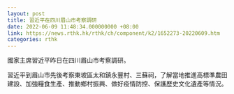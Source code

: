```yaml
---
layout: post
title: 習近平在四川眉山市考察調研
date: 2022-06-09 11:48:34.000000000 +08:00
link: https://news.rthk.hk/rthk/ch/component/k2/1652273-20220609.htm
categories: rthk
---
```


國家主席習近平昨日在四川眉山市考察調研。

習近平到眉山市先後考察東坡區太和鎮永豐村、三蘇祠，了解當地推進高標準農田建設、加強糧食生產、推動鄉村振興、做好疫情防控、保護歷史文化遺產等情況。
